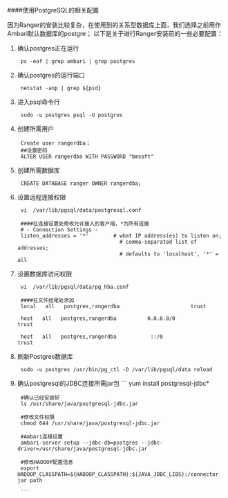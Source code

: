 ####使用PostgreSQL的相关配置

因为Ranger的安装比较复杂，在使用到的关系型数据库上面，我们选择之前用作Ambari默认数据库的postgre；
以下是关于进行Ranger安装前的一些必要配置：

1. 确认postgres正在运行

        ps -eaf | grep ambari | grep postgres

2. 确认postgres的运行端口

        netstat -anp | grep ${pid}
        
3. 进入psql命令行
        
        sudo -u postgres psql -U postgres
        
4. 创建所需用户

        Create user rangerdba；
        ##设置密码
        ALTER USER rangerdba WITH PASSWORD "bmsoft"
        
5. 创建所需数据库

        CREATE DATABASE ranger OWNER rangerdba;
        
6. 设置远程连接权限

        vi  /var/lib/pgsql/data/postgresql.conf
        
        ####在连接设置处修改允许接入的客户端，*为所有连接   
        # - Connection Settings -
        listen_addresses = '*'        # what IP address(es) to listen on;
                                        # comma-separated list of addresses;
                                        # defaults to 'localhost', '*' = all

7. 设置数据库访问权限

        vi  /var/lib/pgsql/data/pg_hba.conf
        
        ####在文件结尾处添加    
        local   all   postgres,rangerdba                       trust
        
        host   all   postgres,rangerdba          0.0.0.0/0                   trust
        
        host   all   postgres,rangerdba           ::/0                   trust

8. 刷新Postgres数据库
        
        sudo -u postgres /usr/bin/pg_ctl -D /var/lib/pgsql/data reload

9. 确认postgresql的JDBC连接所需jar包
        ```
        yum install postgresql-jdbc*
        
        #确认已经安装好
        ls /usr/share/java/postgresql-jdbc.jar
        
        #修改文件权限
        chmod 644 /usr/share/java/postgresql-jdbc.jar
        
        #Ambari连接设置     
        ambari-server setup --jdbc-db=postgres --jdbc-driver=/usr/share/java/postgresql-jdbc.jar
        
        #修改HADOOP配置信息
        export HADOOP_CLASSPATH=${HADOOP_CLASSPATH}:${JAVA_JDBC_LIBS}:/connector jar path
        
        ```


